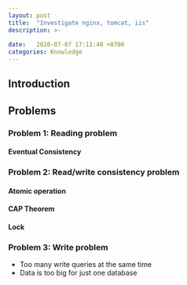 ```yaml
---
layout: post
title:  "Investigate nginx, tomcat, iis"
description: >-
  
date:   2020-07-07 17:11:40 +0700
categories: Knowledge 
---
```

## Introduction
## Problems
### Problem 1: Reading problem
#### Eventual Consistency
### Problem 2: Read/write consistency problem 
#### Atomic operation
#### CAP Theorem
#### Lock
### Problem 3: Write problem
- Too many write queries at the same time
- Data is too big for just one database